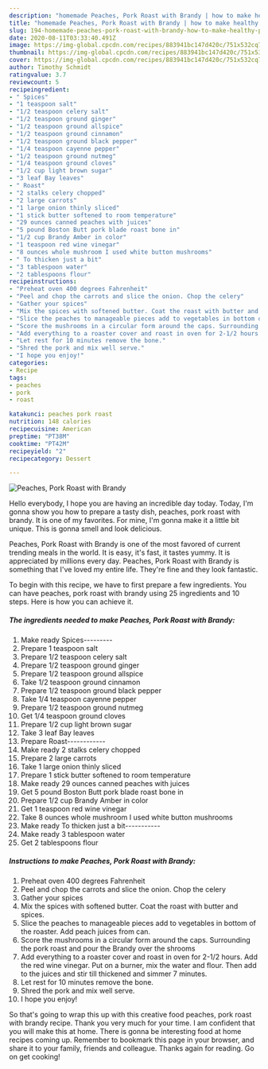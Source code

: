 ```yaml
---
description: "homemade Peaches, Pork Roast with Brandy | how to make healthy Peaches, Pork Roast with Brandy"
title: "homemade Peaches, Pork Roast with Brandy | how to make healthy Peaches, Pork Roast with Brandy"
slug: 194-homemade-peaches-pork-roast-with-brandy-how-to-make-healthy-peaches-pork-roast-with-brandy
date: 2020-08-11T03:33:40.491Z
image: https://img-global.cpcdn.com/recipes/883941bc147d420c/751x532cq70/peaches-pork-roast-with-brandy-recipe-main-photo.jpg
thumbnail: https://img-global.cpcdn.com/recipes/883941bc147d420c/751x532cq70/peaches-pork-roast-with-brandy-recipe-main-photo.jpg
cover: https://img-global.cpcdn.com/recipes/883941bc147d420c/751x532cq70/peaches-pork-roast-with-brandy-recipe-main-photo.jpg
author: Timothy Schmidt
ratingvalue: 3.7
reviewcount: 5
recipeingredient:
- " Spices"
- "1 teaspoon salt"
- "1/2 teaspoon celery salt"
- "1/2 teaspoon ground ginger"
- "1/2 teaspoon ground allspice"
- "1/2 teaspoon ground cinnamon"
- "1/2 teaspoon ground black pepper"
- "1/4 teaspoon cayenne pepper"
- "1/2 teaspoon ground nutmeg"
- "1/4 teaspoon ground cloves"
- "1/2 cup light brown sugar"
- "3 leaf Bay leaves"
- " Roast"
- "2 stalks celery chopped"
- "2 large carrots"
- "1 large onion thinly sliced"
- "1 stick butter softened to room temperature"
- "29 ounces canned peaches with juices"
- "5 pound Boston Butt pork blade roast bone in"
- "1/2 cup Brandy Amber in color"
- "1 teaspoon red wine vinegar"
- "8 ounces whole mushroom I used white button mushrooms"
- " To thicken just a bit"
- "3 tablespoon water"
- "2 tablespoons flour"
recipeinstructions:
- "Preheat oven 400 degrees Fahrenheit"
- "Peel and chop the carrots and slice the onion. Chop the celery"
- "Gather your spices"
- "Mix the spices with softened butter. Coat the roast with butter and spices."
- "Slice the peaches to manageable pieces add to vegetables in bottom of the roaster. Add peach juices from can."
- "Score the mushrooms in a circular form around the caps. Surrounding the pork roast and pour the Brandy over the shrooms"
- "Add everything to a roaster cover and roast in oven for 2-1/2 hours. Add the red wine vinegar. Put on a burner, mix the water and flour. Then add to the juices and stir till thickened and simmer 7 minutes."
- "Let rest for 10 minutes remove the bone."
- "Shred the pork and mix well serve."
- "I hope you enjoy!"
categories:
- Recipe
tags:
- peaches
- pork
- roast

katakunci: peaches pork roast 
nutrition: 148 calories
recipecuisine: American
preptime: "PT38M"
cooktime: "PT42M"
recipeyield: "2"
recipecategory: Dessert

---
```



![Peaches, Pork Roast with Brandy](https://img-global.cpcdn.com/recipes/883941bc147d420c/751x532cq70/peaches-pork-roast-with-brandy-recipe-main-photo.jpg)

Hello everybody, I hope you are having an incredible day today. Today, I'm gonna show you how to prepare a tasty dish, peaches, pork roast with brandy. It is one of my favorites. For mine, I'm gonna make it a little bit unique. This is gonna smell and look delicious.



Peaches, Pork Roast with Brandy is one of the most favored of current trending meals in the world. It is easy, it's fast, it tastes yummy. It is appreciated by millions every day. Peaches, Pork Roast with Brandy is something that I've loved my entire life. They're fine and they look fantastic.


To begin with this recipe, we have to first prepare a few ingredients. You can have peaches, pork roast with brandy using 25 ingredients and 10 steps. Here is how you can achieve it.

<!--inarticleads1-->

##### The ingredients needed to make Peaches, Pork Roast with Brandy:

1. Make ready  Spices---------
1. Prepare 1 teaspoon salt
1. Prepare 1/2 teaspoon celery salt
1. Prepare 1/2 teaspoon ground ginger
1. Prepare 1/2 teaspoon ground allspice
1. Take 1/2 teaspoon ground cinnamon
1. Prepare 1/2 teaspoon ground black pepper
1. Take 1/4 teaspoon cayenne pepper
1. Prepare 1/2 teaspoon ground nutmeg
1. Get 1/4 teaspoon ground cloves
1. Prepare 1/2 cup light brown sugar
1. Take 3 leaf Bay leaves
1. Prepare  Roast------------
1. Make ready 2 stalks celery chopped
1. Prepare 2 large carrots
1. Take 1 large onion thinly sliced
1. Prepare 1 stick butter softened to room temperature
1. Make ready 29 ounces canned peaches with juices
1. Get 5 pound Boston Butt pork blade roast bone in
1. Prepare 1/2 cup Brandy Amber in color
1. Get 1 teaspoon red wine vinegar
1. Take 8 ounces whole mushroom I used white button mushrooms
1. Make ready  To thicken just a bit-----------
1. Make ready 3 tablespoon water
1. Get 2 tablespoons flour




<!--inarticleads2-->

##### Instructions to make Peaches, Pork Roast with Brandy:

1. Preheat oven 400 degrees Fahrenheit
1. Peel and chop the carrots and slice the onion. Chop the celery
1. Gather your spices
1. Mix the spices with softened butter. Coat the roast with butter and spices.
1. Slice the peaches to manageable pieces add to vegetables in bottom of the roaster. Add peach juices from can.
1. Score the mushrooms in a circular form around the caps. Surrounding the pork roast and pour the Brandy over the shrooms
1. Add everything to a roaster cover and roast in oven for 2-1/2 hours. Add the red wine vinegar. Put on a burner, mix the water and flour. Then add to the juices and stir till thickened and simmer 7 minutes.
1. Let rest for 10 minutes remove the bone.
1. Shred the pork and mix well serve.
1. I hope you enjoy!




So that's going to wrap this up with this creative food peaches, pork roast with brandy recipe. Thank you very much for your time. I am confident that you will make this at home. There is gonna be interesting food at home recipes coming up. Remember to bookmark this page in your browser, and share it to your family, friends and colleague. Thanks again for reading. Go on get cooking!
